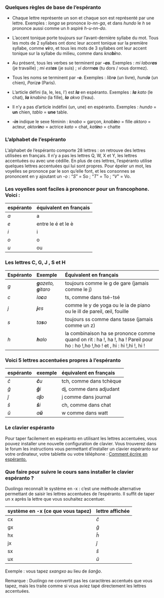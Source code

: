 ### Quelques règles de base de l’espéranto

- Chaque lettre représente un son et chaque son est représenté par une lettre.
Exemples : *longa* se prononce *lo-nn-ga*, et dans *hundo* le *h* se prononce aussi comme un *h* aspiré *h-u-nn-do*.

- L’accent tonique porte toujours sur l’avant-dernière syllabe du mot. Tous les mots de 2 syllabes ont donc leur accent tonique sur la première syllabe, comme ***vi**ro*, et tous les mots de 3 syllabes ont leur accent tonique sur la syllabe du milieu, comme dans *kna**bi**no*.

- Au présent, tous les verbes se terminent par ***-as***.
Exemples : *mi labor**as*** (je travaille) ; *mi est**as*** (je suis) ; *vi dorm**as*** (tu dors / vous dormez).

- Tous les noms se terminent par ***-o***.
Exemples : *libr**o*** (un livre), *hund**o*** (un chien), *Pariz**o*** (Paris).

- L’article défini (la, le, les, l’) est ***la*** en espéranto.
Exemples : ***la** kato* (le chat), ***la** knabino* (la fille), ***la** akvo* (l’eau).

- Il n’y a pas d’article indéfini (un, une) en espéranto. 
Exemples : *hundo* = **un** chien, *tablo* = **une** table.

- ***-in*** indique le sexe féminin : 
*knabo* = garçon, *knab**in**o* = fille
*aktoro* = acteur, *aktor**in**o* = actrice
*kato* = chat, *kat**in**o* = chatte


### L’alphabet de l’espéranto

L’alphabet de l’espéranto comporte 28 lettres : on retrouve des lettres utilisées en français. Il n’y a pas les lettres Q, W, X et Y, les lettres accentuées ou avec une cédille. 
En plus de ces lettres, l’espéranto utilise quelques lettres accentuées qui lui sont propres. 
Pour épeler un mot, les voyelles se prononce par le son qu’elle font, et les consonnes se prononcent en y ajoutant un *-o* : “*S*” = So ; “*T*” = To ; “*V*” = Vo.


### Les voyelles sont faciles à prononcer pour un francophone. Voici :

|espéranto|équivalent en français|
|:--------|:-----------|
|*a*|a|
|*e*|entre le é et le è|
|*i*|i|
|*o*|o|
|*u*|ou|


### Les lettres C, G, J , S et H


|Espéranto|Exemple|Équivalent en français|
|:--------|:------|:--------|
|*g*|***g**azeto, **g**itaro*|toujours comme le g de gare (jamais comme le j)|
|*c*|*la**c**a*|ts, comme dans tsé-tsé|
|*j*|***j**es*|comme le y de yoga ou le ia de piano ou le ill de pareil, œil, fouille|
|*s*|*ta**s**o*|toujours ss comme dans tasse (jamais comme un z)|
|*h*|***h**alo*|la combinaison ha se prononce comme quand on rit : ha !, ha !, ha ! Pareil pour ho : ho !,ho !,ho ! et , hi : hi !,hi !, hi !|


### Voici 5 lettres accentuées propres à l’espéranto


|espéranto|exemple|équivalent en français|
|:--------|:------|:-------|
|*ĉ*|***ĉ**u*|tch, comme dans tchèque|
|*ĝ*|***ĝ**i*|dj, comme dans adjudant|
|*ĵ*|*a**ĵ**o*|j comme dans journal|
|*ŝ*|***ŝ**i*|ch, comme dans chat|
|*ŭ*|*a**ŭ***|w comme dans watt|


### Le clavier espéranto

Pour taper facilement en espéranto en utilisant les lettres accentuées, vous pouvez installer une nouvelle configuration de clavier. Vous trouverez dans le forum les instructions vous permettant d’installer un clavier espéranto sur votre ordinateur, votre tablette ou votre téléphone :
[Comment écrire en espéranto.](https://ikurso.esperanto-france.org/helpo.php?section=kielskribi)


### Que faire pour suivre le cours sans installer le clavier espéranto ? 

Duolingo reconnaît le système en -x : c’est une méthode alternative permettant de saisir les lettres accentuées de l’espéranto. Il suffit de taper un x après la lettre que vous souhaitez accentuer.


|système en -x (ce que vous tapez)|lettre affichée|
|:---|:---|
|cx|*ĉ*|
|gx|*ĝ*|
|hx|*ĥ*|
|jx|*ĵ*|
|sx|*ŝ*|
|ux|*ŭ*|


Exemple : vous tapez *sxangxo* au lieu de *ŝanĝo*.

Remarque : Duolingo ne convertit pas les caractères accentués que vous tapez, mais les traite comme si vous aviez tapé directement les lettres accentuées.
